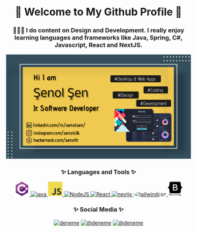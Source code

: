 <h1 align="center">🤖 Welcome to My Github Profile 🤖</h1>
<h3 align="center">👨🏻‍💻 I do content on Design and Development. I really enjoy learning languages and frameworks like Java, Spring, C#, Javascript, React and NextJS.</h3>

![My Portfolio](https://raw.githubusercontent.com/senolsn/senolsn/main/ReadmeBanner.png)

<h3 align="center">✨ Languages and Tools ✨</h3>
<p align="center">
<a href="https://www.w3schools.com/cs/" target="_blank" rel="noreferrer"> <img src="https://raw.githubusercontent.com/devicons/devicon/master/icons/csharp/csharp-original.svg" alt="csharp" width="40" height="40"/> </a>
<a href="https://www.w3schools.com/java" target="_blank" rel="noreferrer"> <img src="https://camo.githubusercontent.com/b5a4579e36f5e9df6020f467fb0d3aca745c764749c6a97d2a07ba5773fbee4f/68747470733a2f2f63646e2d69636f6e732d706e672e666c617469636f6e2e636f6d2f3531322f3232362f3232363737372e706e67" alt="java" width="40" height="40"/> </a>
<a href="https://developer.mozilla.org/en-US/docs/Web/JavaScript" target="_blank" rel="noreferrer"> <img src="https://raw.githubusercontent.com/devicons/devicon/master/icons/javascript/javascript-original.svg" alt="javascript" width="40" height="40"/> </a>
<a href="https://nodejs.org/en/" target="_blank" rel="noreferrer"> <img src="https://avatars.githubusercontent.com/u/9950313?s=200&v=4" alt="NodeJS" width="40" height="40"/> </a>
<a href="https://tr.reactjs.org" target="_blank" rel="noreferrer"> <img src="https://upload.wikimedia.org/wikipedia/commons/thumb/4/47/React.svg/1200px-React.svg.png" alt="React" width="40" height="40"/> </a>
<a href="https://nextjs.org/" target="_blank" rel="noreferrer"> <img src="https://www.drupal.org/files/project-images/nextjs-icon-dark-background.png" alt="nextjs" width="40" height="40"/> </a>
<a href="https://tailwindcss.com/" target="_blank" rel="noreferrer"> <img style="border-radius:50%" src="https://upload.wikimedia.org/wikipedia/commons/thumb/d/d5/Tailwind_CSS_Logo.svg/1024px-Tailwind_CSS_Logo.svg.png" alt="tailwindcss" width="40" height="40"/> </a>
<a href="https://getbootstrap.com" target="_blank" rel="noreferrer"> <img src="https://raw.githubusercontent.com/devicons/devicon/master/icons/bootstrap/bootstrap-plain-wordmark.svg" alt="bootstrap" width="40" height="40"/> </a>


</p>

<h3 align="center">✨ Social Media ✨</h3>
<p align="center">
<a href="https://linkedin.com/in/senolsen" target="blank"><img align="center" src="https://raw.githubusercontent.com/rahuldkjain/github-profile-readme-generator/master/src/images/icons/Social/linked-in-alt.svg" alt="deneme" height="30" width="40" /></a>
<a href="https://www.hackerrank.com/senoltr" target="blank"><img align="center" src="https://upload.wikimedia.org/wikipedia/commons/thumb/4/40/HackerRank_Icon-1000px.png/800px-HackerRank_Icon-1000px.png" alt="@deneme" height="30" width="40" /></a>
<a href="https://medium.com/@senolsen" target="blank"><img align="center" src="https://play-lh.googleusercontent.com/hB9t3Z-mi284_49HA3nAuhO-W5Cyhje7r2P9McdgORoVCd-0SV54c12NMQWLHnqALw" alt="@deneme" height="30" width="40" /></a>
</p>
